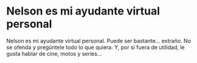 
# Nelson es mi ayudante virtual personal
Nelson es mi ayudante virtual personal. Puede ser bastante... extraño. No se ofenda y pregúntele todo lo que quiera. Y, por si fuera de utilidad, le gusta hablar de cine, motos y series...
